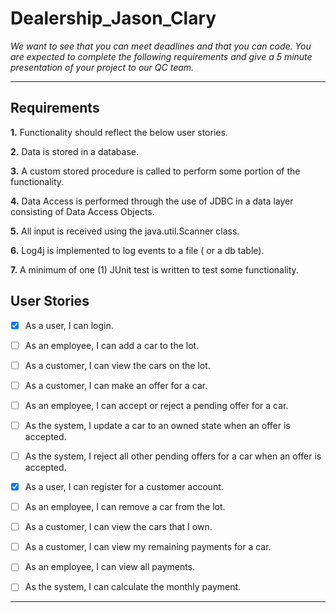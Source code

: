 # Dealership_Jason_Clary
*We want to see that you can meet deadlines and that you can code. You are expected to complete the following requirements and give a 5 minute presentation of your project to our QC team.*

***
## Requirements
**1.** Functionality should reflect the below user stories.

**2.** Data is stored in a database.

**3.** A custom stored procedure is called to perform some portion of the functionality.

**4.** Data Access is performed through the use of JDBC in a data layer consisting of Data Access Objects.

**5.** All input is received using the java.util.Scanner class.

**6.** Log4j is implemented to log events to a file ( or a db table).

**7.** A minimum of one (1) JUnit test is written to test some functionality.

## User Stories
- [x] As a user, I can login.

- [ ] As an employee, I can add a car to the lot.

- [ ] As a customer, I can view the cars on the lot.

- [ ] As a customer, I can make an offer for a car.

- [ ] As an employee, I can accept or reject a pending offer for a car.

- [ ] As the system, I update a car to an owned state when an offer is accepted.

- [ ] As the system, I reject all other pending offers for a car when an offer is accepted.

- [x] As a user, I can register for a customer account.

- [ ] As an employee, I can remove a car from the lot.

- [ ] As a customer, I can view the cars that I own.

- [ ] As a customer, I can view my remaining payments for a car.

- [ ] As an employee, I can view all payments.

- [ ] As the system, I can calculate the monthly payment. 
***

